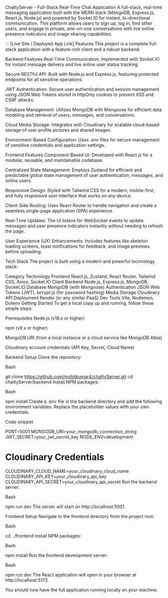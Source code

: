 ChattyServer - Full-Stack Real-Time Chat Application
A full-stack, real-time messaging application built with the MERN stack (MongoDB, Express.js, React.js, Node.js) and powered by Socket.IO for instant, bi-directional communication. This platform allows users to sign up, log in, find other users, and engage in private, one-on-one conversations with live online presence indicators and image sharing capabilities.

✨ [Live Site / Deployed App Link]
Features
This project is a complete full-stack application with a feature-rich client and a robust backend.

Backend Features
Real-Time Communication: Implemented with Socket.IO for instant message delivery and live online user status tracking.

Secure RESTful API: Built with Node.js and Express.js, featuring protected endpoints for all sensitive operations.

JWT Authentication: Secure user authentication and session management using JSON Web Tokens stored in httpOnly cookies to prevent XSS and CSRF attacks.

Database Management: Utilizes MongoDB with Mongoose for efficient data modeling and retrieval of users, messages, and conversations.

Cloud Media Storage: Integrates with Cloudinary for scalable cloud-based storage of user profile pictures and shared images.

Environment-Based Configuration: Uses .env files for secure management of sensitive credentials and application settings.

Frontend Features
Component-Based UI: Developed with React.js for a modular, reusable, and maintainable codebase.

Centralized State Management: Employs Zustand for efficient and predictable global state management of user authentication, messages, and online users.

Responsive Design: Styled with Tailwind CSS for a modern, mobile-first, and fully responsive user interface that works on any device.

Client-Side Routing: Uses React Router to handle navigation and create a seamless single-page application (SPA) experience.

Real-Time Updates: The UI listens for WebSocket events to update messages and user presence indicators instantly without needing to refresh the page.

User Experience (UX) Enhancements: Includes features like skeleton loading screens, toast notifications for feedback, and image previews before uploading.

Tech Stack
The project is built using a modern and powerful technology stack:

Category	Technology
Frontend	React.js, Zustand, React Router, Tailwind CSS, Axios, Socket.IO Client
Backend	Node.js, Express.js, MongoDB, Socket.IO
Database	MongoDB (with Mongoose)
Authentication	JSON Web Tokens (JWT), bcrypt.js (for password hashing)
Media Storage	Cloudinary API
Deployment	Render (or any similar PaaS)
Dev Tools	Vite, Nodemon, Dotenv
Getting Started
To get a local copy up and running, follow these simple steps.

Prerequisites
Node.js (v18.x or higher)

npm (v9.x or higher)

MongoDB URI (from a local instance or a cloud service like MongoDB Atlas)

Cloudinary account credentials (API Key, Secret, Cloud Name)

Backend Setup
Clone the repository:

Bash

git clone https://github.com/mohitkumar4/chattyServer.git
cd chattyServer/backend
Install NPM packages:

Bash

npm install
Create a .env file in the backend directory and add the following environment variables. Replace the placeholder values with your own credentials.

Code snippet

PORT=5001
MONGODB_URI=your_mongodb_connection_string
JWT_SECRET=your_jwt_secret_key
NODE_ENV=development

# Cloudinary Credentials
CLOUDINARY_CLOUD_NAME=your_cloudinary_cloud_name
CLOUDINARY_API_KEY=your_cloudinary_api_key
CLOUDINARY_API_SECRET=your_cloudinary_api_secret
Run the backend server:

Bash

npm run dev
The server will start on http://localhost:5001.

Frontend Setup
Navigate to the frontend directory from the project root:

Bash

cd ../frontend
Install NPM packages:

Bash

npm install
Run the frontend development server:

Bash

npm run dev
The React application will open in your browser at http://localhost:5173.

You should now have the full application running locally on your machine.
